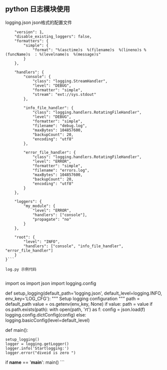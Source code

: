 ## python 日志模块使用

logging.json  json格式的配置文件

```{
    "version": 1,
    "disable_existing_loggers": false,
    "formatters": {
        "simple": {
            "format": "%(asctime)s  %(filename)s  %(lineno)s %(funcName)s  : %(levelname)s  %(message)s"
        }
    },

    "handlers": {
        "console": {
            "class": "logging.StreamHandler",
            "level": "DEBUG",
            "formatter": "simple",
            "stream": "ext://sys.stdout"
        },

        "info_file_handler": {
            "class": "logging.handlers.RotatingFileHandler",
            "level": "DEBUG",
            "formatter": "simple",
            "filename": "debug.log",
            "maxBytes": 104857600,
            "backupCount": 20,
            "encoding": "utf8"
        },

        "error_file_handler": {
            "class": "logging.handlers.RotatingFileHandler",
            "level": "ERROR",
            "formatter": "simple",
            "filename": "errors.log",
            "maxBytes": 104857600,
            "backupCount": 20,
            "encoding": "utf8"
        }
    },

    "loggers": {
        "my_module": {
            "level": "ERROR",
            "handlers": ["console"],
            "propagate": "no"
        }
    },

    "root": {
        "level": "INFO",
        "handlers": ["console", "info_file_handler", "error_file_handler"]
    }
}```

log.py 示例代码


```
import os
import json
import logging.config


def setup_logging(default_path='logging.json',
                  default_level=logging.INFO,
                  env_key='LOG_CFG'):
    """ Setup logging configuration """
    path = default_path
    value = os.getenv(env_key, None)
    if value:
        path = value
    if os.path.exists(path):
        with open(path, 'rt') as f:
            config = json.load(f)
        logging.config.dictConfig(config)
    else:
        logging.basicConfig(level=default_level)



def main():

    setup_logging()
    logger = logging.getLogger()
    logger.info('Startlogging:')
    logger.error("diveid is zero ")

if __name__ == '__main__':
    main()
    ```
